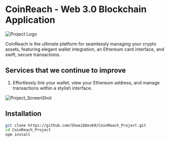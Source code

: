 # **CoinReach - Web 3.0 Blockchain Application**

![Project Logo](https://github.com/ShoaibDev69/CoinReach_Project/assets/124503086/73af6449-1f35-423d-9f6c-1ba406f18de3)

CoinReach is the ultimate platform for seamlessly managing your crypto assets,
featuring elegant wallet integration, an Ethereum card interface, and
swift, secure transactions.

## Services that we continue to improve

1. Effortlessly link your wallet, view your Ethereum address, and manage transactions within a stylish interface.

![Project_ScreenShot](https://github.com/ShoaibDev69/CoinReach_Project/assets/124503086/c36efcef-aed0-4f7a-9878-580acf277929)

## Installation

```bash
git clone https://github.com/ShoaibDev69/CoinReach_Project.git
cd CoinReach_Project
npm install
```
